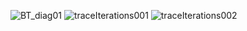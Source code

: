 ![BT_diag01](https://github.com/user-attachments/assets/6abc4316-e3a3-4163-bb82-01a2e27a4dbb)
![traceIterations001](https://github.com/user-attachments/assets/1e2415c9-8304-4533-8bed-271fda5bcac0)
![traceIterations002](https://github.com/user-attachments/assets/156b0b0c-6e28-4d44-af16-b5084d274743)

